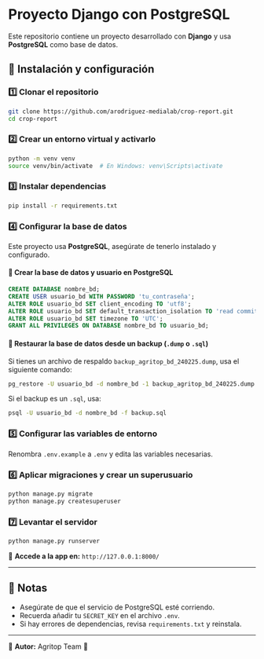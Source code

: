 # Proyecto Django con PostgreSQL

Este repositorio contiene un proyecto desarrollado con **Django** y usa **PostgreSQL** como base de datos.

## 🚀 Instalación y configuración

### 1️⃣ Clonar el repositorio
```bash
git clone https://github.com/arodriguez-medialab/crop-report.git
cd crop-report
```

### 2️⃣ Crear un entorno virtual y activarlo
```bash
python -m venv venv
source venv/bin/activate  # En Windows: venv\Scripts\activate
```

### 3️⃣ Instalar dependencias
```bash
pip install -r requirements.txt
```

### 4️⃣ Configurar la base de datos
Este proyecto usa **PostgreSQL**, asegúrate de tenerlo instalado y configurado.

#### 🔹 Crear la base de datos y usuario en PostgreSQL
```sql
CREATE DATABASE nombre_bd;
CREATE USER usuario_bd WITH PASSWORD 'tu_contraseña';
ALTER ROLE usuario_bd SET client_encoding TO 'utf8';
ALTER ROLE usuario_bd SET default_transaction_isolation TO 'read committed';
ALTER ROLE usuario_bd SET timezone TO 'UTC';
GRANT ALL PRIVILEGES ON DATABASE nombre_bd TO usuario_bd;
```

#### 🔹 Restaurar la base de datos desde un backup (`.dump` o `.sql`)
Si tienes un archivo de respaldo `backup_agritop_bd_240225.dump`, usa el siguiente comando:
```bash
pg_restore -U usuario_bd -d nombre_bd -1 backup_agritop_bd_240225.dump
```
Si el backup es un `.sql`, usa:
```bash
psql -U usuario_bd -d nombre_bd -f backup.sql
```

### 5️⃣ Configurar las variables de entorno
Renombra `.env.example` a `.env` y edita las variables necesarias.

### 6️⃣ Aplicar migraciones y crear un superusuario
```bash
python manage.py migrate
python manage.py createsuperuser
```

### 7️⃣ Levantar el servidor
```bash
python manage.py runserver
```

🔗 **Accede a la app en:** `http://127.0.0.1:8000/`

---
## 📌 Notas
- Asegúrate de que el servicio de PostgreSQL esté corriendo.
- Recuerda añadir tu `SECRET_KEY` en el archivo `.env`.
- Si hay errores de dependencias, revisa `requirements.txt` y reinstala.

---
📌 **Autor:** Agritop Team 🚀

